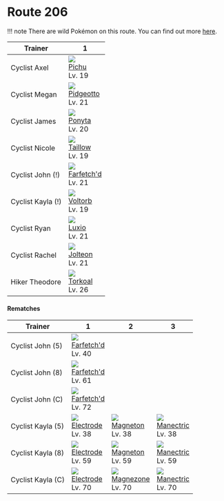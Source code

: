 # Route 206

!!! note
    There are wild Pokémon on this route. You can find out more [here](../../wild_pokemon/route_206/).


Trainer           | 1
---               | ---
Cyclist Axel      | ![][172]<br> [Pichu]<br> Lv. 19      | ![][172]<br> [Pichu]<br> Lv. 19      | ![][025]<br> [Pikachu]<br> Lv. 19
Cyclist Megan     | ![][017]<br> [Pidgeotto]<br> Lv. 21
Cyclist James     | ![][077]<br> [Ponyta]<br> Lv. 20     | ![][180]<br> [Flaaffy]<br> Lv. 20
Cyclist Nicole    | ![][276]<br> [Taillow]<br> Lv. 19    | ![][084]<br> [Doduo]<br> Lv. 19      | ![][278]<br> [Wingull]<br> Lv. 19
Cyclist John (!)  | ![][083]<br> [Farfetch'd]<br> Lv. 21
Cyclist Kayla (!) | ![][100]<br> [Voltorb]<br> Lv. 19    | ![][081]<br> [Magnemite]<br> Lv. 19  | ![][309]<br> [Electrike]<br> Lv. 19
Cyclist Ryan      | ![][404]<br> [Luxio]<br> Lv. 21
Cyclist Rachel    | ![][135]<br> [Jolteon]<br> Lv. 21
Hiker Theodore    | ![][324]<br> [Torkoal]<br> Lv. 26

#### Rematches

Trainer           | 1                                    | 2                                    | 3
---               | ---                                  | ---                                  | ---
Cyclist John (5)  | ![][083]<br> [Farfetch'd]<br> Lv. 40
Cyclist John (8)  | ![][083]<br> [Farfetch'd]<br> Lv. 61
Cyclist John (C)  | ![][083]<br> [Farfetch'd]<br> Lv. 72
Cyclist Kayla (5) | ![][101]<br> [Electrode]<br> Lv. 38  | ![][082]<br> [Magneton]<br> Lv. 38   | ![][310]<br> [Manectric]<br> Lv. 38
Cyclist Kayla (8) | ![][101]<br> [Electrode]<br> Lv. 59  | ![][082]<br> [Magneton]<br> Lv. 59   | ![][310]<br> [Manectric]<br> Lv. 59
Cyclist Kayla (C) | ![][101]<br> [Electrode]<br> Lv. 70  | ![][462]<br> [Magnezone]<br> Lv. 70  | ![][310]<br> [Manectric]<br> Lv. 70



[Pidgeotto]: ../../pokemon_changes/017/
[Pikachu]: ../../pokemon_changes/025/
[Ponyta]: ../../pokemon_changes/077/
[Magnemite]: ../../pokemon_changes/081/
[Magneton]: ../../pokemon_changes/082/
[Farfetch'd]: ../../pokemon_changes/083/
[Doduo]: ../../pokemon_changes/084/
[Voltorb]: ../../pokemon_changes/100/
[Electrode]: ../../pokemon_changes/101/
[Jolteon]: ../../pokemon_changes/135/
[Pichu]: ../../pokemon_changes/172/
[Flaaffy]: ../../pokemon_changes/180/
[Taillow]: ../../pokemon_changes/276/
[Wingull]: ../../pokemon_changes/278/
[Electrike]: ../../pokemon_changes/309/
[Manectric]: ../../pokemon_changes/310/
[Torkoal]: ../../pokemon_changes/324/
[Luxio]: ../../pokemon_changes/404/
[Magnezone]: ../../pokemon_changes/462/
[017]: ../img/pokemon/017.png
[025]: ../img/pokemon/025.png
[077]: ../img/pokemon/077.png
[081]: ../img/pokemon/081.png
[082]: ../img/pokemon/082.png
[083]: ../img/pokemon/083.png
[084]: ../img/pokemon/084.png
[100]: ../img/pokemon/100.png
[101]: ../img/pokemon/101.png
[135]: ../img/pokemon/135.png
[172]: ../img/pokemon/172.png
[180]: ../img/pokemon/180.png
[276]: ../img/pokemon/276.png
[278]: ../img/pokemon/278.png
[309]: ../img/pokemon/309.png
[310]: ../img/pokemon/310.png
[324]: ../img/pokemon/324.png
[404]: ../img/pokemon/404.png
[462]: ../img/pokemon/462.png

